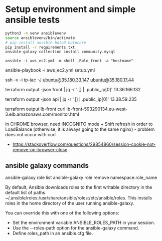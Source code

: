 # Setup environment and simple ansible tests

``` bash
python3 -m venv ansiblevenv
source ansiblevenv/bin/activate
# pip install ansible boto3 botocore
pip install -r requirements.txt
ansible-galaxy collection install community.mysql
```

`ansible -i aws_ec2.yml -m shell _Role_front -a "hostname"`

ansible-playbook -i aws_ec2.yml setup.yml

ssh -v -i tp-iac -J ubuntu@35.180.33.147 ubuntu@35.180.17.44

terraform output -json front | jq -r '.[] | .public_ip[0]'
13.36.166.132

terraform output -json api | jq -r '.[] | .public_ip[0]'
13.38.59.235

terraform output lb-front
curl lb-front-593290134.eu-west-3.elb.amazonaws.com/monitor.html

In CHROME browser, need INCOGNITO mode + Shift refresh in order to LoadBalance (otherwise, it is always going to the same nginx) - problem does not occur with curl

* https://stackoverflow.com/questions/29854860/session-cookie-not-remove-on-browser-close

## ansible galaxy commands

ansible-galaxy role list
ansible-galaxy role remove namespace.role_name

By default, Ansible downloads roles to the first writable directory in the default list of paths ~/.ansible/roles:/usr/share/ansible/roles:/etc/ansible/roles. This installs roles in the home directory of the user running ansible-galaxy.

You can override this with one of the following options:

* Set the environment variable ANSIBLE_ROLES_PATH in your session.
* Use the --roles-path option for the ansible-galaxy command.
* Define roles_path in an ansible.cfg file.
